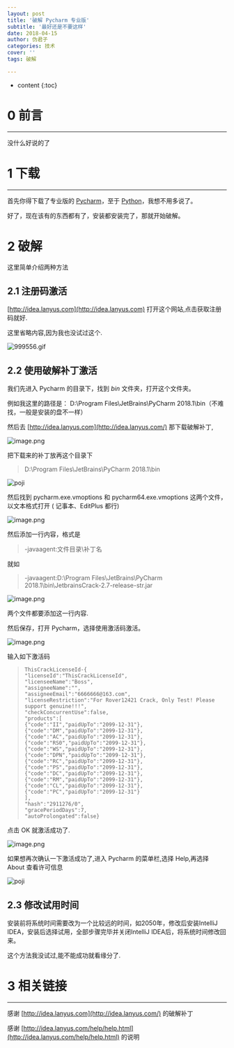 ```yaml
---
layout: post
title: '破解 Pycharm 专业版'
subtitle: '最好还是不要这样'
date: 2018-04-15
author: 伪君子
categories: 技术
cover: ''
tags: 破解

---
```


* content
{:toc}


#  0  前言

***

没什么好说的了



#   1  下载

***



首先你得下载了专业版的 [Pycharm](http://mp.weixin.qq.com/s/ygVuD0UOFGxtwWfbQHXDAg)，至于 [Python](http://mp.weixin.qq.com/s/cubyNsqX4Hg1Zo7CChY8Aw)，我想不用多说了。

好了，现在该有的东西都有了，安装都安装完了，那就开始破解。



#   2  破解

这里简单介绍两种方法

##  2.1 注册码激活

[http://idea.lanyus.com](http://idea.lanyus.com) 打开这个网站,点击获取注册码就好.

这里省略内容,因为我也没试过这个.

![999556.gif](https://upload-images.jianshu.io/upload_images/2989110-8bf551264c365e87.gif?imageMogr2/auto-orient/strip)

##  2.2  使用破解补丁激活

我们先进入 Pycharm 的目录下，找到 *bin* 文件夹，打开这个文件夹。

例如我这里的路径是：  D:\Program Files\JetBrains\PyCharm 2018.1\bin（不难找，一般是安装的盘不一样）

然后去 [http://idea.lanyus.com](http://idea.lanyus.com/) 那下载破解补丁,

![image.png](https://upload-images.jianshu.io/upload_images/2989110-7a2267ef4c8f969e.png?imageMogr2/auto-orient/strip%7CimageView2/2/w/1240)

把下载来的补丁放再这个目录下

> D:\Program Files\JetBrains\PyCharm 2018.1\bin



![poji](https://upload-images.jianshu.io/upload_images/2989110-73bc93c05efab8cb.png?imageMogr2/auto-orient/strip%7CimageView2/2/w/1240)

然后找到 pycharm.exe.vmoptions 和 pycharm64.exe.vmoptions 这两个文件，以文本格式打开 ( 记事本、EditPlus 都行)

![image.png](https://upload-images.jianshu.io/upload_images/2989110-3212239ce4af20b2.png?imageMogr2/auto-orient/strip%7CimageView2/2/w/1240)

然后添加一行内容，格式是

>-javaagent:文件目录\补丁名

就如

> -javaagent:D:\Program Files\JetBrains\PyCharm 2018.1\bin\JetbrainsCrack-2.7-release-str.jar

![image.png](https://upload-images.jianshu.io/upload_images/2989110-4541257ad0377698.png?imageMogr2/auto-orient/strip%7CimageView2/2/w/1240)

两个文件都要添加这一行内容.

然后保存，打开 Pycharm，选择使用激活码激活。

![image.png](https://upload-images.jianshu.io/upload_images/2989110-5a27fe91d62039ec.png?imageMogr2/auto-orient/strip%7CimageView2/2/w/1240)

输入如下激活码

>```
>ThisCrackLicenseId-{
>"licenseId":"ThisCrackLicenseId",
>"licenseeName":"Boss",
>"assigneeName":"",
>"assigneeEmail":"6666666@163.com",
>"licenseRestriction":"For Rover12421 Crack, Only Test! Please support genuine!!!",
>"checkConcurrentUse":false,
>"products":[
>{"code":"II","paidUpTo":"2099-12-31"},
>{"code":"DM","paidUpTo":"2099-12-31"},
>{"code":"AC","paidUpTo":"2099-12-31"},
>{"code":"RS0","paidUpTo":"2099-12-31"},
>{"code":"WS","paidUpTo":"2099-12-31"},
>{"code":"DPN","paidUpTo":"2099-12-31"},
>{"code":"RC","paidUpTo":"2099-12-31"},
>{"code":"PS","paidUpTo":"2099-12-31"},
>{"code":"DC","paidUpTo":"2099-12-31"},
>{"code":"RM","paidUpTo":"2099-12-31"},
>{"code":"CL","paidUpTo":"2099-12-31"},
>{"code":"PC","paidUpTo":"2099-12-31"}
>],
>"hash":"2911276/0",
>"gracePeriodDays":7,
>"autoProlongated":false}
>```

点击 OK 就激活成功了.

![image.png](https://upload-images.jianshu.io/upload_images/2989110-ca91a31da029f5fe.png?imageMogr2/auto-orient/strip%7CimageView2/2/w/1240)



如果想再次确认一下激活成功了,进入 Pycharm 的菜单栏,选择 Help,再选择 About 查看许可信息

![poji](https://upload-images.jianshu.io/upload_images/2989110-03144c33b0a13886.png?imageMogr2/auto-orient/strip%7CimageView2/2/w/1240)



##  2.3  修改试用时间

安装前将系统时间需要改为一个比较远的时间，如2050年，修改后安装IntelliJ IDEA，安装后选择试用，全部步骤完毕并关闭IntelliJ IDEA后，将系统时间修改回来。

这个方法我没试过,能不能成功就看缘分了.

#   3  相关链接

***

感谢  [http://idea.lanyus.com](http://idea.lanyus.com/)  的破解补丁

感谢 [http://idea.lanyus.com/help/help.html](http://idea.lanyus.com/help/help.html) 的说明